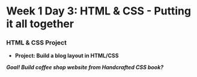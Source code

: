 # Week 1 Day 3: HTML & CSS - Putting it all together

### HTML & CSS Project
* **Project: Build a blog layout in HTML/CSS**


_**Goal! Build coffee shop website from Handcrafted CSS book?**_
